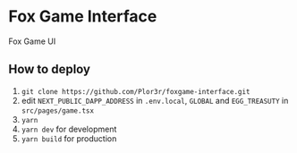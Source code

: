 # Fox Game Interface

Fox Game UI

## How to deploy

1. `git clone https://github.com/Plor3r/foxgame-interface.git`
2. edit `NEXT_PUBLIC_DAPP_ADDRESS` in `.env.local`, `GLOBAL` and `EGG_TREASUTY` in `src/pages/game.tsx`
3. `yarn`
4. `yarn dev` for development
5. `yarn build` for production
